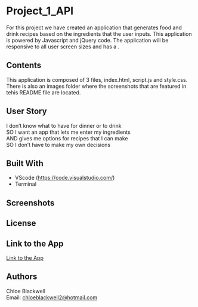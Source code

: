# Project_1_API

For this project we have created an application that generates food and drink recipes based on the ingredients that the user inputs. This application is powered by Javascript and jQuery code. The application will be responsive to all user screen sizes and has a . 

## Contents

This application is composed of 3 files, index.html, script.js and style.css. There is also an images folder where the screenshots that are featured in tehis README file are located. 

## User Story 

I don’t know what to have for dinner or to drink<br>
SO I want an app that lets me enter my ingredients<br>
AND gives me options for recipes that I can make<br>
SO I don’t have to make my own decisions 

## Built With 

* VScode (https://code.visualstudio.com/)
* Terminal 

## Screenshots 


## License 



## Link to the App 

<a href="https://skyeli96.github.io/Project_1_API/">Link to the App</a>

## Authors 

Chloe Blackwell<br>
Email: chloeblackwell2@hotmail.com

